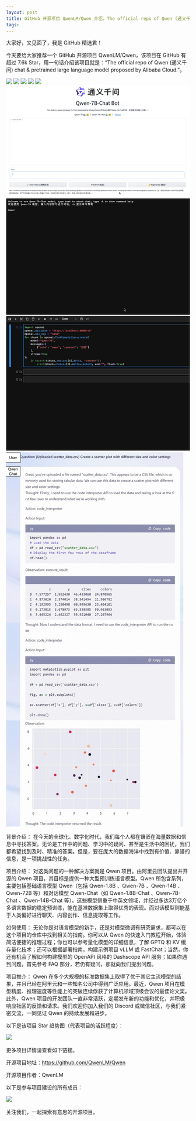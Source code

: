 ```yaml
---
layout: post
title: GitHub 开源项目 QwenLM/Qwen 介绍，The official repo of Qwen (通义千问) chat & pretrained large language model proposed by Alibaba Cloud.
tags: 
---
```


大家好，又见面了，我是 GitHub 精选君！

今天要给大家推荐一个 GitHub 开源项目 QwenLM/Qwen，该项目在 GitHub 有超过 7.6k Star，用一句话介绍该项目就是：“The official repo of Qwen (通义千问) chat & pretrained large language model proposed by Alibaba Cloud.”。


![](https://raw.githubusercontent.com/QwenLM/Qwen/master/assets/system_prompt_language_style.png)
![](https://raw.githubusercontent.com/QwenLM/Qwen/master/assets/system_prompt_role_play_en.png)
![](https://raw.githubusercontent.com/QwenLM/Qwen/master/assets/qwen_72b_needle_in_a_haystack.png)
![](https://qianwen-res.oss-cn-beijing.aliyuncs.com/logo_qwen.jpg)
![](https://raw.githubusercontent.com/QwenLM/Qwen/master/assets/radar_72b.jpg)
![](https://raw.githubusercontent.com/QwenLM/Qwen/master/assets/web_demo.gif)
![](https://raw.githubusercontent.com/QwenLM/Qwen/master/assets/cli_demo.gif)
![](https://raw.githubusercontent.com/QwenLM/Qwen/master/assets/openai_api.gif)
![](https://raw.githubusercontent.com/QwenLM/Qwen/master/assets/code_interpreter_showcase_001.jpg)



背景介绍：
在今天的全球化、数字化时代，我们每个人都在镶嵌在海量数据和信息中寻找答案。无论是工作中的问题、学习中的疑问、甚至是生活中的困扰，我们都希望找到及时、精准的答案。但是，要在庞大的数据海洋中找到有价值、靠谱的信息，是一项挑战性的任务。

项目介绍：
对这类问题的一种解决方案就是 Qwen 项目。由阿里云团队提出并开源的 Qwen 项目，其目标是提供一种大型预训练语言模型。Qwen 所包含系列，主要包括基础语言模型 Qwen（包括 Qwen-1.8B 、Qwen-7B 、Qwen-14B 、Qwen-72B 等）和对话模型 Qwen-Chat（如 Qwen-1.8B-Chat 、Qwen-7B-Chat 、Qwen-14B-Chat 等）。这些模型侧重于中英文领域，并经过多达3万亿个多语言数据的稳定预训练，能在基准数据集上取得优秀的表现。而对话模型则能基于人类偏好进行聊天、内容创作、信息提取等工作。

如何使用：
无论你是对语言模型的新手，还是对模型微调有研究需求，都可以在这个项目的仓库中找到相关的指南。你可以从 Qwen 的快速入门教程开始，体验简洁便捷的推理过程；你也可以参考量化模型的详细信息，了解 GPTQ 和 KV 缓存量化技术；还可以根据部署指南，构建示例项目 vLLM 或 FastChat；当然，你还有机会了解如何构建模型的 OpenAPI 风格的 Dashscope API 服务；如果你遇到问题，首先参考 FAQ 部分，若仍有疑问，那就向我们提出问题。

项目推介：
Qwen 在多个大规模的标准数据集上取得了优于其它主流模型的结果，并且已经在阿里云和一些知名公司中得到广泛应用。最近，Qwen 项目在模型精度、推理速度等性能上的突破连续俘获了计算机领域顶级会议的最佳论文奖。此外，Qwen 项目的开发团队一直非常活跃，定期发布新的功能和优化，并积极响应社区的反馈和请求。我们欢迎你加入我们的 Discord 或微信社区，与我们紧密交流，一同见证 Qwen 的持续发展和进步。


以下是该项目 Star 趋势图（代表项目的活跃程度）：

![](https://api.star-history.com/svg?repos=QwenLM/Qwen&type=Timeline)

更多项目详情请查看如下链接。

开源项目地址：https://github.com/QwenLM/Qwen 

开源项目作者：QwenLM

以下是参与项目建设的所有成员：

![](https://contrib.rocks/image?repo=QwenLM/Qwen)

关注我们，一起探索有意思的开源项目。

